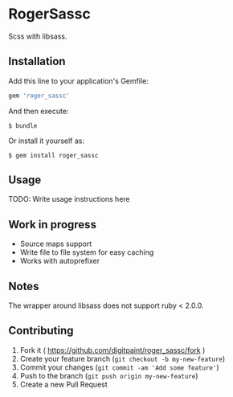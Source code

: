 # RogerSassc

Scss with libsass.

## Installation

Add this line to your application's Gemfile:

```ruby
gem 'roger_sassc'
```

And then execute:

    $ bundle

Or install it yourself as:

    $ gem install roger_sassc

## Usage

TODO: Write usage instructions here

## Work in progress

* Source maps support
* Write file to file system for easy caching
* Works with autoprefixer

## Notes

The wrapper around libsass does not support ruby < 2.0.0.

## Contributing

1. Fork it ( https://github.com/digitpaint/roger_sassc/fork )
2. Create your feature branch (`git checkout -b my-new-feature`)
3. Commit your changes (`git commit -am 'Add some feature'`)
4. Push to the branch (`git push origin my-new-feature`)
5. Create a new Pull Request

